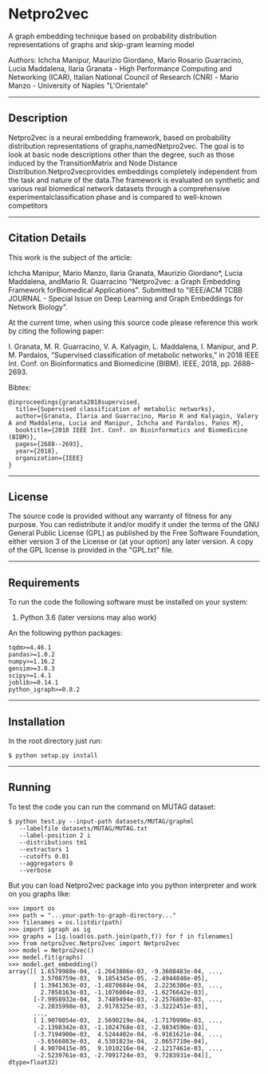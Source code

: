 # Netpro2vec
A graph embedding technique based on probability distribution representations of graphs and skip-gram learning model

Authors: Ichcha Manipur, Maurizio Giordano, Mario Rosario Guarracino, Lucia Maddalena, Ilaria Granata - 
High Performance Computing and Networking (ICAR), Italian National Council of Research (CNR) - 
Mario Manzo - University of Naples "L'Orientale"

----------------------
Description
----------------------

Netpro2vec is a neural embedding framework, based on probability distribution representations of graphs,namedNetpro2vec. The goal is to look at basic node descriptions other than the degree, such as those induced by the TransitionMatrix and Node Distance Distribution.Netpro2vecprovides embeddings completely independent from the task and nature of the data.The framework is evaluated on synthetic and various real biomedical network datasets through a comprehensive experimentalclassification phase and is compared to well-known competitors

----------------------
Citation Details
----------------------
  
This work is the subject of the article:

Ichcha Manipur, Mario Manzo, Ilaria Granata, Maurizio Giordano*, Lucia Maddalena, andMario R. Guarracino
"Netpro2vec: a Graph Embedding Framework forBiomedical Applications".
Submitted to "IEEE/ACM TCBB JOURNAL - Special Issue on Deep Learning and Graph Embeddings for Network Biology".
 
At the current time, when using this source code please reference this work by citing the following
paper:

I. Granata, M. R. Guarracino, V. A. Kalyagin, L. Maddalena, I. Manipur, and P. M. Pardalos,
“Supervised classification of metabolic networks,” 
in 2018 IEEE Int. Conf. on Bioinformatics and Biomedicine (BIBM). 
IEEE, 2018, pp. 2688–2693.
 
Bibtex:

```
@inproceedings{granata2018supervised,
  title={Supervised classification of metabolic networks},
  author={Granata, Ilaria and Guarracino, Mario R and Kalyagin, Valery A and Maddalena, Lucia and Manipur, Ichcha and Pardalos, Panos M},
  booktitle={2018 IEEE Int. Conf. on Bioinformatics and Biomedicine (BIBM)},
  pages={2688--2693},
  year={2018},
  organization={IEEE}
}
```

----------------------
License
----------------------
  
The source code is provided without any warranty of fitness for any purpose.
You can redistribute it and/or modify it under the terms of the
GNU General Public License (GPL) as published by the Free Software Foundation,
either version 3 of the License or (at your option) any later version.
A copy of the GPL license is provided in the "GPL.txt" file.

----------------------
Requirements
----------------------

To run the code the following software must be installed on your system:

1. Python 3.6 (later versions may also work)

An the following python packages:

```
tqdm>=4.46.1
pandas>=1.0.2
numpy>=1.16.2
gensim>=3.8.3
scipy>=1.4.1
joblib>=0.14.1
python_igraph>=0.8.2
```

----------------------
Installation
----------------------

In the root directory just run:

```
$ python setup.py install
```
----------------------
Running
----------------------

To test the code you can run the command on MUTAG dataset:
```
$ python test.py --input-path datasets/MUTAG/graphml 
   --labelfile datasets/MUTAG/MUTAG.txt 
   --label-position 2 i
   --distributions tm1 
   --extractors 1 
   --cutoffs 0.01 
   --aggregators 0 
   --verbose
```
But you can load Netpro2vec package into you python interpreter and work on you graphs like:

```
>>> import os
>>> path = "...your-path-to-graph-directory..."
>>> filenames = os.listdir(path)
>>> import igraph as ig 
>>> graphs = [ig.load(os.path.join(path,f)) for f in filenames]
>>> from netpro2vec.Netpro2vec import Netpro2vec
>>> model = Netpro2vec()
>>> medel.fit(graphs)
>>> model.get_embedding()
array([[ 1.6579988e-04, -1.2643806e-03, -9.3608483e-04, ...,
         3.5708759e-03,  9.1854345e-05, -2.4944848e-05],
       [ 1.3941363e-03, -1.4870684e-04,  2.2236386e-03, ...,
         2.7858163e-03, -1.1076004e-03, -1.6276642e-03],
       [-7.9958932e-04,  3.7489494e-03, -2.2576803e-03, ...,
        -2.2035998e-03,  2.9178325e-03, -3.3222451e-03],
       ...,
       [ 1.9070054e-03,  2.5690219e-04, -1.7170990e-03, ...,
        -2.1398342e-03, -1.1024768e-03, -2.9834590e-03],
       [-3.7194900e-03,  4.5244402e-04, -6.9161621e-04, ...,
        -3.6566083e-03,  4.5301823e-04,  2.0657710e-04],
       [ 4.9070415e-05,  9.1010216e-04, -2.1217461e-03, ...,
        -2.5239761e-03, -2.7091724e-03,  9.7283931e-04]], dtype=float32)
```
